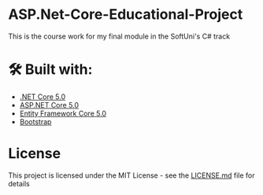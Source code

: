 # ASP.Net-Core-Educational-Project
This is the course work for my final module in the SoftUni's C# track

# 🛠 Built with:
* [.NET Core 5.0](https://github.com/dotnet/core)
* [ASP.NET Core 5.0](https://github.com/dotnet/aspnetcore)
* [Entity Framework Core 5.0](https://github.com/dotnet/efcore)
* [Bootstrap](https://github.com/twbs/bootstrap)

# License

This project is licensed under the MIT License - see the [LICENSE.md](LICENSE) file for details
